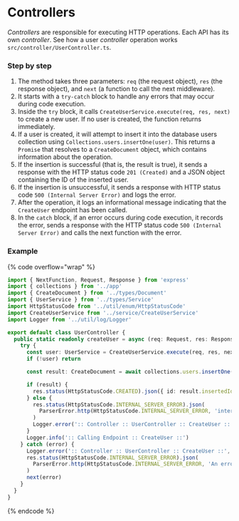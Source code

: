 # Controllers

_Controllers_ are responsible for executing HTTP operations. Each API has its own _controller_. See how a user _controller_ operation works `src/controller/UserController.ts`.

### Step by step

1. The method takes three parameters: `req` (the request object), `res` (the response object), and `next` (a function to call the next middleware).
2. It starts with a `try-catch` block to handle any errors that may occur during code execution.
3. Inside the `try` block, it calls `CreateUserService.execute(req, res, next)` to create a new user. If no user is created, the function returns immediately.
4. If a user is created, it will attempt to insert it into the database users collection using `Collections.users.insertOne(user)`. This returns a `Promise` that resolves to a `CreateDocument` object, which contains information about the operation.
5. If the insertion is successful (that is, the result is true), it sends a response with the HTTP status code `201 (Created)` and a JSON object containing the ID of the inserted user.
6. If the insertion is unsuccessful, it sends a response with HTTP status code `500 (Internal Server Error)` and logs the error.
7. After the operation, it logs an informational message indicating that the `CreateUser` endpoint has been called.
8. In the `catch` block, if an error occurs during code execution, it records the error, sends a response with the HTTP status code `500 (Internal Server Error)` and calls the next function with the error.

### Example

{% code overflow="wrap" %}
```typescript
import { NextFunction, Request, Response } from 'express'
import { collections } from '../app'
import { CreateDocument } from '../types/Document'
import { UserService } from '../types/Service'
import HttpStatusCode from '../util/enum/HttpStatusCode'
import CreateUserService from '../service/CreateUserService'
import Logger from '../util/log/Logger'

export default class UserController {
  public static readonly createUser = async (req: Request, res: Response, next: NextFunction): Promise<void> => {
    try {
      const user: UserService = CreateUserService.execute(req, res, next)
      if (!user) return

      const result: CreateDocument = await collections.users.insertOne(user)

      if (result) {
        res.status(HttpStatusCode.CREATED).json({ id: result.insertedId })
      } else {
        res.status(HttpStatusCode.INTERNAL_SERVER_ERROR).json(
          ParserError.http(HttpStatusCode.INTERNAL_SERVER_ERROR, 'internal error')
        )
        Logger.error(':: Controller :: UserController :: CreateUser ::', result)
      }
      Logger.info(':: Calling Endpoint :: CreateUser ::')
    } catch (error) {
      Logger.error(':: Controller :: UserController :: CreateUser ::', error)
      res.status(HttpStatusCode.INTERNAL_SERVER_ERROR).json(
        ParserError.http(HttpStatusCode.INTERNAL_SERVER_ERROR, 'An error occurred')
      )
      next(error)
    }
  }
}
```
{% endcode %}
